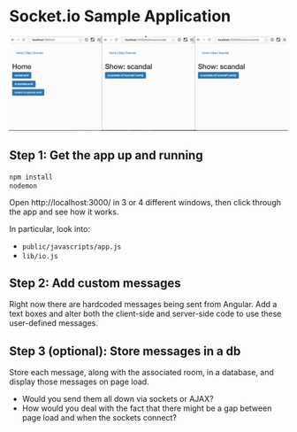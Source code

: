 # Socket.io Sample Application

![](assets/sockets.gif)

## Step 1: Get the app up and running

```
npm install
nodemon
```

Open http://localhost:3000/ in 3 or 4 different windows, then click through the app and see how it works.

In particular, look into:

- `public/javascripts/app.js`
- `lib/io.js`

## Step 2: Add custom messages

Right now there are hardcoded messages being sent from Angular.  Add a text boxes and alter both the client-side and server-side code to use these user-defined messages.

## Step 3 (optional): Store messages in a db

Store each message, along with the associated room, in a database, and display those messages on page load.

- Would you send them all down via sockets or AJAX?
- How would you deal with the fact that there might be a gap between page load and when the sockets connect?
